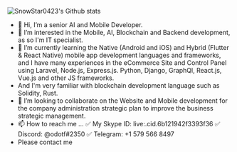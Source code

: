 ![SnowStar0423's Github stats](https://github-readme-stats.vercel.app/api?username=SnowStar0423&theme=chartreuse-dark&show_icons=true&count_private=false&hide=contribs,prs)

- 👋 Hi, I’m a senior AI and Mobile Developer.
- 👀 I’m interested in the Mobile, AI, Blockchain and Backend development, as so I'm IT specialist.
- 🌱 I’m currently learning the Native (Android and iOS) and Hybrid (Flutter & React Native) mobile app development languages and frameworks, and I have many experiences in the eCommerce Site and Control Panel using Laravel, Node.js, Express.js. Python, Django, GraphQl, React.js, Vue.js and other JS frameworks.
- And I'm very familiar with blockchain development language such as Solidity, Rust.
- 💞️  I’m looking to collaborate on the Website and Mobile development for the company administration strategic plan to improve the business strategic management.
- 📫 How to reach me ... 
      :white_check_mark: My Skype ID: live:.cid.6b121942f3393f36
      :white_check_mark: Discord: @odotf#2350
      :white_check_mark: Telegram: +1 579 566 8497
- Please contact me

<!---
SnowStar0423/SnowStar0423 is a ✨ special ✨ repository because its `README.md` (this file) appears on your GitHub profile.
You can click the Preview link to take a look at your changes.
--->
